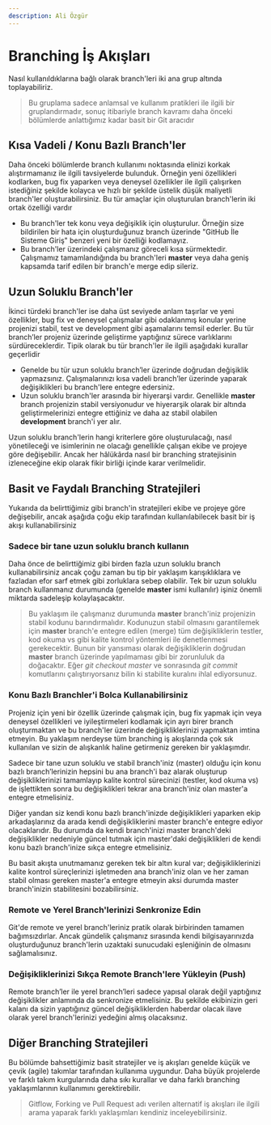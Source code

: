 ```yaml
---
description: Ali Özgür
---
```


# Branching İş Akışları

Nasıl kullanıldıklarına bağlı olarak branch'leri iki ana grup altında toplayabiliriz.

> Bu gruplama sadece anlamsal ve kullanım pratikleri ile ilgili bir gruplandırmadır, sonuç itibariyle branch kavramı daha önceki bölümlerde anlattığımız kadar basit bir Git aracıdır

## Kısa Vadeli / Konu Bazlı Branch'ler

Daha önceki bölümlerde branch kullanımı noktasında elinizi korkak alıştırmamanız ile ilgili tavsiyelerde bulunduk. Örneğin yeni özellikleri kodlarken, bug fix yaparken veya deneysel özellikler ile ilgili çalışırken istediğiniz şekilde kolayca ve hızlı bir şekilde üstelik düşük maliyetli branch'ler oluşturabilirsiniz. Bu tür amaçlar için oluşturulan branch'lerin iki ortak özelliği vardır

* Bu branch'ler tek konu veya değişiklik için oluşturulur. Örneğin size bildirilen bir hata için oluşturduğunuz branch üzerinde "GitHub İle Sisteme Giriş" benzeri yeni bir özelliği kodlamayız.
* Bu branch'ler üzerindeki çalışmanız göreceli kısa sürmektedir. Çalışmamız tamamlandığında bu branch'leri **master** veya daha geniş kapsamda tarif edilen bir branch'e merge edip sileriz.

## Uzun Soluklu Branch'ler

İkinci türdeki branch'ler ise daha üst seviyede anlam taşırlar ve yeni özellikler, bug fix ve deneysel çalışmalar gibi odaklanmış konular yerine projenizi stabil, test ve development gibi aşamalarını temsil ederler. Bu tür branch’ler projeniz üzerinde geliştirme yaptığınız sürece varlıklarını sürdüreceklerdir. Tipik olarak bu tür branch'ler ile ilgili aşağıdaki kurallar geçerlidir

* Genelde bu tür uzun soluklu branch’ler üzerinde doğrudan değişiklik yapmazsınız. Çalışmalarınızı kısa vadeli branch’ler üzerinde yaparak değişiklikleri bu branch'lere entegre edersiniz.
* Uzun soluklu branch'ler arasında bir hiyerarşi vardır. Genellikle **master** branch projenizin stabil versiyonudur ve hiyerarşik olarak bir altında geliştirmelerinizi entegre ettiğiniz ve daha az stabil olabilen **development** branch'i yer alır.

Uzun soluklu branch'lerin hangi kriterlere göre oluşturulacağı, nasıl yönetileceği ve isimlerinin ne olacağı genellikle çalışan ekibe ve projeye göre değişebilir. Ancak her hâlükârda nasıl bir branching stratejisinin izleneceğine ekip olarak fikir birliği içinde karar verilmelidir.

## Basit ve Faydalı Branching Stratejileri

Yukarıda da belirttiğimiz gibi branch'in stratejileri ekibe ve projeye göre değişebilir, ancak aşağıda çoğu ekip tarafından kullanılabilecek basit bir iş akışı kullanabilirsiniz

### Sadece bir tane uzun soluklu branch kullanın

Daha önce de belirttiğimiz gibi birden fazla uzun soluklu branch kullanabilirsiniz ancak çoğu zaman bu tip bir yaklaşım karışıklıklara ve fazladan efor sarf etmek gibi zorluklara sebep olabilir. Tek bir uzun soluklu branch kullanmanız durumunda \(genelde **master** ismi kullanılır\) işiniz önemli miktarda sadeleşip kolaylaşacaktır.

> Bu yaklaşım ile çalışmanız durumunda **master** branch'iniz projenizin stabil kodunu barındırmalıdır. Kodunuzun stabil olmasını garantilemek için **master** branch'e entegre edilen \(merge\) tüm değişikliklerin testler, kod okuma vs gibi kalite kontrol yöntemleri ile denetlenmesi gerekecektir. Bunun bir yansıması olarak değişikliklerin doğrudan **master** branch üzerinde yapılmaması gibi bir zorunluluk da doğacaktır. Eğer _git checkout master_ ve sonrasında _git commit_ komutlarını çalıştırıyorsanız bilin ki stabilite kuralını ihlal ediyorsunuz.

### Konu Bazlı Branchler'i Bolca Kullanabilirsiniz

Projeniz için yeni bir özellik üzerinde çalışmak için, bug fix yapmak için veya deneysel özellikleri ve iyileştirmeleri kodlamak için ayrı birer branch oluşturmaktan ve bu branch'ler üzerinde değişikliklerinizi yapmaktan imtina etmeyin. Bu yaklaşım nerdeyse tüm branching iş akışlarında çok sık kullanılan ve sizin de alışkanlık haline getirmeniz gereken bir yaklaşımdır.

Sadece bir tane uzun soluklu ve stabil branch'iniz \(master\) olduğu için konu bazlı branch’lerinizin hepsini bu ana branch'i baz alarak oluşturup değişikliklerinizi tamamlayıp kalite kontrol sürecinizi \(testler, kod okuma vs\) de işlettikten sonra bu değişiklikleri tekrar ana branch'iniz olan master'a entegre etmelisiniz.

Diğer yandan siz kendi konu bazlı branch'inizde değişiklikleri yaparken ekip arkadaşlarınız da arada kendi değişikliklerini master branch'e entegre ediyor olacaklarıdır. Bu durumda da kendi branch'inizi master branch'deki değişiklikler nedeniyle güncel tutmak için master'daki değişiklikleri de kendi konu bazlı branch'inize sıkça entegre etmelisiniz.

Bu basit akışta unutmamanız gereken tek bir altın kural var; değişikliklerinizi kalite kontrol süreçlerinizi işletmeden ana branch'iniz olan ve her zaman stabil olması gereken master'a entegre etmeyin aksi durumda master branch'inizin stabilitesini bozabilirsiniz.

### Remote ve Yerel Branch'lerinizi Senkronize Edin

Git'de remote ve yerel branch'leriniz pratik olarak birbirinden tamamen bağımsızdırlar. Ancak gündelik çalışmanız sırasında kendi bilgisayarınızda oluşturduğunuz branch'lerin uzaktaki sunucudaki eşleniğinin de olmasını sağlamalısınız.

### Değişikliklerinizi Sıkça Remote Branch'lere Yükleyin \(Push\)

Remote branch’ler ile yerel branch’leri sadece yapısal olarak değil yaptığınız değişiklikler anlamında da senkronize etmelisiniz. Bu şekilde ekibinizin geri kalanı da sizin yaptığınız güncel değişikliklerden haberdar olacak ilave olarak yerel branch'lerinizi yedeğini almış olacaksınız.

## Diğer Branching Stratejileri

Bu bölümde bahsettiğimiz basit stratejiler ve iş akışları genelde küçük ve çevik \(agile\) takımlar tarafından kullanıma uygundur. Daha büyük projelerde ve farklı takım kurgularında daha sıkı kurallar ve daha farklı branching yaklaşımlarının kullanımını gerektirebilir.

> Gitflow, Forking ve Pull Request adı verilen alternatif iş akışları ile ilgili arama yaparak farklı yaklaşımları kendiniz inceleyebilirsiniz.

